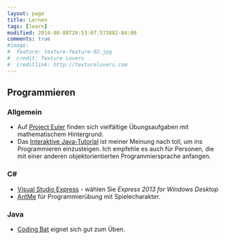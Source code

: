 ```yaml
---
layout: page
title: Lernen
tags: [learn]
modified: 2014-08-08T20:53:07.573882-04:00
comments: true
#image:
#  feature: texture-feature-02.jpg
#  credit: Texture Lovers
#  creditlink: http://texturelovers.com
---
```


## Programmieren

### Allgemein
* Auf [Project Euler](http://projecteuler.net) finden sich vielfältige Übungsaufgaben mit mathematischem Hintergrund.
* Das [Interaktive Java-Tutorial](http://www.gailer-net.de/tutorials/java/) ist meiner Meinung nach toll, um ins Programmieren einzusteigen. Ich empfehle es auch für Personen, die mit einer anderen objektorientierten Programmiersprache anfangen.

### C#
* [Visual Studio Express](http://microsoft.com/germany/express) - wählen Sie *Express 2013 for Windows Desktop*
* [AntMe](http://antme.net/) für Programmierübung mit Spielecharakter.

### Java
*  [Coding Bat](http://codingbat.com) eignet sich gut zum Üben.

